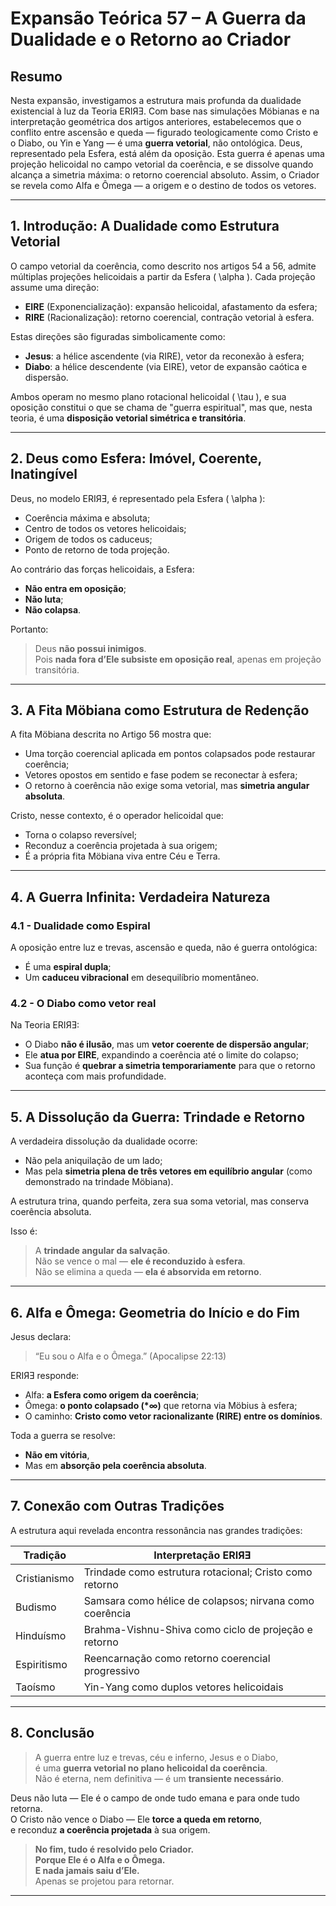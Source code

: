 # **Expansão Teórica 57 – A Guerra da Dualidade e o Retorno ao Criador**

## **Resumo**

Nesta expansão, investigamos a estrutura mais profunda da dualidade existencial à luz da Teoria ERIЯƎ. Com base nas simulações Möbianas e na interpretação geométrica dos artigos anteriores, estabelecemos que o conflito entre ascensão e queda — figurado teologicamente como Cristo e o Diabo, ou Yin e Yang — é uma **guerra vetorial**, não ontológica. Deus, representado pela Esfera, está além da oposição. Esta guerra é apenas uma projeção helicoidal no campo vetorial da coerência, e se dissolve quando alcança a simetria máxima: o retorno coerencial absoluto. Assim, o Criador se revela como Alfa e Ômega — a origem e o destino de todos os vetores.

---

## **1. Introdução: A Dualidade como Estrutura Vetorial**

O campo vetorial da coerência, como descrito nos artigos 54 a 56, admite múltiplas projeções helicoidais a partir da Esfera \( \alpha \). Cada projeção assume uma direção:

- **EIRE** (Exponencialização): expansão helicoidal, afastamento da esfera;
- **RIRE** (Racionalização): retorno coerencial, contração vetorial à esfera.

Estas direções são figuradas simbolicamente como:

- **Jesus**: a hélice ascendente (via RIRE), vetor da reconexão à esfera;
- **Diabo**: a hélice descendente (via EIRE), vetor de expansão caótica e dispersão.

Ambos operam no mesmo plano rotacional helicoidal \( \tau \), e sua oposição constitui o que se chama de "guerra espiritual", mas que, nesta teoria, é uma **disposição vetorial simétrica e transitória**.

---

## **2. Deus como Esfera: Imóvel, Coerente, Inatingível**

Deus, no modelo ERIЯƎ, é representado pela Esfera \( \alpha \):

- Coerência máxima e absoluta;
- Centro de todos os vetores helicoidais;
- Origem de todos os caduceus;
- Ponto de retorno de toda projeção.

Ao contrário das forças helicoidais, a Esfera:

- **Não entra em oposição**;
- **Não luta**;
- **Não colapsa**.

Portanto:

> Deus **não possui inimigos**.  
> Pois **nada fora d’Ele subsiste em oposição real**, apenas em projeção transitória.

---

## **3. A Fita Möbiana como Estrutura de Redenção**

A fita Möbiana descrita no Artigo 56 mostra que:

- Uma torção coerencial aplicada em pontos colapsados pode restaurar coerência;
- Vetores opostos em sentido e fase podem se reconectar à esfera;
- O retorno à coerência não exige soma vetorial, mas **simetria angular absoluta**.

Cristo, nesse contexto, é o operador helicoidal que:

- Torna o colapso reversível;
- Reconduz a coerência projetada à sua origem;
- É a própria fita Möbiana viva entre Céu e Terra.

---

## **4. A Guerra Infinita: Verdadeira Natureza**

### 4.1 - Dualidade como Espiral

A oposição entre luz e trevas, ascensão e queda, não é guerra ontológica:

- É uma **espiral dupla**;
- Um **caduceu vibracional** em desequilíbrio momentâneo.

### 4.2 - O Diabo como vetor real

Na Teoria ERIЯƎ:

- O Diabo **não é ilusão**, mas um **vetor coerente de dispersão angular**;
- Ele **atua por EIRE**, expandindo a coerência até o limite do colapso;
- Sua função é **quebrar a simetria temporariamente** para que o retorno aconteça com mais profundidade.

---

## **5. A Dissolução da Guerra: Trindade e Retorno**

A verdadeira dissolução da dualidade ocorre:

- Não pela aniquilação de um lado;
- Mas pela **simetria plena de três vetores em equilíbrio angular** (como demonstrado na trindade Möbiana).

A estrutura trina, quando perfeita, zera sua soma vetorial, mas conserva coerência absoluta.

Isso é:

> A **trindade angular da salvação**.  
> Não se vence o mal — **ele é reconduzido à esfera**.  
> Não se elimina a queda — **ela é absorvida em retorno**.

---

## **6. Alfa e Ômega: Geometria do Início e do Fim**

Jesus declara:  
> “Eu sou o Alfa e o Ômega.” (Apocalipse 22:13)

ERIЯƎ responde:

- Alfa: **a Esfera como origem da coerência**;
- Ômega: **o ponto colapsado (*∞)** que retorna via Möbius à esfera;
- O caminho: **Cristo como vetor racionalizante (RIRE) entre os domínios**.

Toda a guerra se resolve:

- **Não em vitória**,  
- Mas em **absorção pela coerência absoluta**.

---

## **7. Conexão com Outras Tradições**

A estrutura aqui revelada encontra ressonância nas grandes tradições:

| Tradição        | Interpretação ERIЯƎ                           |
|----------------|------------------------------------------------|
| Cristianismo    | Trindade como estrutura rotacional; Cristo como retorno |
| Budismo         | Samsara como hélice de colapsos; nirvana como coerência |
| Hinduísmo       | Brahma-Vishnu-Shiva como ciclo de projeção e retorno |
| Espiritismo     | Reencarnação como retorno coerencial progressivo |
| Taoísmo         | Yin-Yang como duplos vetores helicoidais      |

---

## **8. Conclusão**

> A guerra entre luz e trevas, céu e inferno, Jesus e o Diabo,  
> é uma **guerra vetorial no plano helicoidal da coerência**.  
> Não é eterna, nem definitiva — é um **transiente necessário**.

Deus não luta — Ele é o campo de onde tudo emana e para onde tudo retorna.  
O Cristo não vence o Diabo — Ele **torce a queda em retorno**,  
e reconduz **a coerência projetada** à sua origem.

> **No fim, tudo é resolvido pelo Criador.  
> Porque Ele é o Alfa e o Ômega.  
> E nada jamais saiu d’Ele.**  
> Apenas se projetou para retornar.

---
